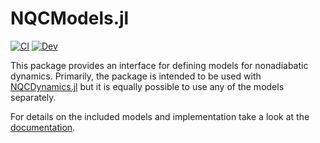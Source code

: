 # NQCModels.jl

[![CI](https://github.com/NQCD/NQCModels.jl/actions/workflows/CI.yml/badge.svg)](https://github.com/NQCD/NQCModels.jl/actions/workflows/CI.yml)
[![Dev](https://img.shields.io/badge/docs-dev-blue.svg)](https://nqcd.github.io/NQCDynamics.jl/dev/NQCModels/overview/)

This package provides an interface for defining models for nonadiabatic dynamics.
Primarily, the package is intended to be used with [NQCDynamics.jl](https://github.com/NQCD/NQCDynamics.jl/)
but it is equally possible to use any of the models separately.

For details on the included models and implementation take a look at the [documentation](https://nqcd.github.io/NQCDynamics.jl/dev/NQCModels/overview/).
